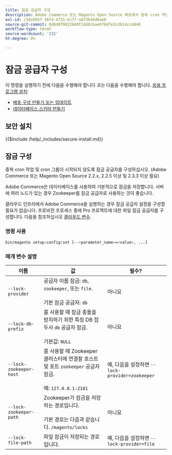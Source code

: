 ```yaml
---
title: 잠금 공급자 구성
description: Adobe Commerce 또는 Magento Open Source 배포에서 중복 cron 작업 및 cron 그룹이 실행되지 않도록 하려면 다음 단계를 따르십시오.
exl-id: c54e05b7-38fd-4731-bc77-a873b44d0ae8
source-git-commit: 8d0d8f9822b88f2dd8cbae8f6d7e3cdb14cc4848
workflow-type: tm+mt
source-wordcount: '232'
ht-degree: 0%

---
```


# 잠금 공급자 구성

이 명령을 실행하기 전에 다음을 수행해야 합니다 *또는* 다음을 수행해야 합니다. [응용 프로그램 설치](../advanced.md):

* [배포 구성 만들기 또는 업데이트](deployment.md)
* [데이터베이스 스키마 만들기](database.md)

## 보안 설치

{{$include /help/_includes/secure-install.md}}

## 잠금 구성

중복 cron 작업 및 cron 그룹이 시작되지 않도록 잠금 공급자를 구성하십시오. (Adobe Commerce 또는 Magento Open Source 2.2.x, 2.2.5 이상 및 2.3.3 이상 필요)

Adobe Commerce은 데이터베이스를 사용하여 기본적으로 잠금을 저장합니다. 서버에 여러 노드가 있는 경우 Zookeeper를 잠금 공급자로 사용하는 것이 좋습니다.

클라우드 인프라에서 Adobe Commerce을 실행하는 경우 잠금 공급자 설정을 구성할 필요가 없습니다. 프로비전 프로세스 중에 Pro 프로젝트에 대한 파일 잠금 공급자를 구성합니다. 다음을 참조하십시오 [클라우드 변수](https://devdocs.magento.com/cloud/env/variables-cloud.html).

### 명령 사용

```bash
bin/magento setup:config:set [--<parameter_name>=<value>, ...]
```

### 매개 변수 설명

| 이름 | 값 | 필수? |
|--- |--- |--- |
| `--lock-provider` | 공급자 이름 잠금: `db`, `zookeeper`, 또는 `file`.<br><br>기본 잠금 공급자: `db` | 아니요 |
| `--lock-db-prefix` | 를 사용할 때 잠금 충돌을 방지하기 위한 특정 DB 접두사 `db` 공급자 잠금.<br><br>기본값: `NULL` | 아니요 |
| `--lock-zookeeper-host` | 를 사용할 때 Zookeeper 클러스터에 연결할 호스트 및 포트 `zookeeper` 공급자 잠금.<br><br>예: `127.0.0.1:2181` | 예, 다음을 설정하면 `--lock-provider=zookeeper` |
| `--lock-zookeeper-path` | Zookeeper가 잠금을 저장하는 경로입니다.<br><br>기본 경로는 다음과 같습니다. `/magento/locks` | 아니요 |
| `--lock-file-path` | 파일 잠금이 저장되는 경로입니다. | 예, 다음을 설정하면 `--lock-provider=file` |
